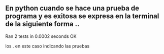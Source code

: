 En python cuando se hace una prueba de programa y es exitosa se expresa en la terminal de la siguiente forma
..
-------------------------
Ran 2 tests in 0.0002 seconds
OK

los . en este caso indicando las pruebas
